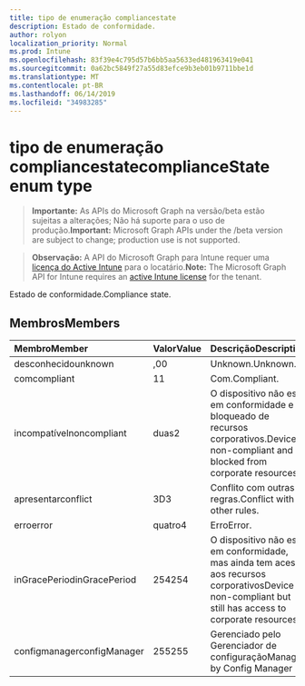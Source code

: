 ```yaml
---
title: tipo de enumeração compliancestate
description: Estado de conformidade.
author: rolyon
localization_priority: Normal
ms.prod: Intune
ms.openlocfilehash: 83f39e4c795d57b6bb5aa5633ed481963419e041
ms.sourcegitcommit: 0a62bc5849f27a55d83efce9b3eb01b9711bbe1d
ms.translationtype: MT
ms.contentlocale: pt-BR
ms.lasthandoff: 06/14/2019
ms.locfileid: "34983285"
---
```

# <a name="compliancestate-enum-type"></a><span data-ttu-id="79a46-103">tipo de enumeração compliancestate</span><span class="sxs-lookup"><span data-stu-id="79a46-103">complianceState enum type</span></span>

> <span data-ttu-id="79a46-104">**Importante:** As APIs do Microsoft Graph na versão/beta estão sujeitas a alterações; Não há suporte para o uso de produção.</span><span class="sxs-lookup"><span data-stu-id="79a46-104">**Important:** Microsoft Graph APIs under the /beta version are subject to change; production use is not supported.</span></span>

> <span data-ttu-id="79a46-105">**Observação:** A API do Microsoft Graph para Intune requer uma [licença do Active Intune](https://go.microsoft.com/fwlink/?linkid=839381) para o locatário.</span><span class="sxs-lookup"><span data-stu-id="79a46-105">**Note:** The Microsoft Graph API for Intune requires an [active Intune license](https://go.microsoft.com/fwlink/?linkid=839381) for the tenant.</span></span>

<span data-ttu-id="79a46-106">Estado de conformidade.</span><span class="sxs-lookup"><span data-stu-id="79a46-106">Compliance state.</span></span>

## <a name="members"></a><span data-ttu-id="79a46-107">Membros</span><span class="sxs-lookup"><span data-stu-id="79a46-107">Members</span></span>
|<span data-ttu-id="79a46-108">Membro</span><span class="sxs-lookup"><span data-stu-id="79a46-108">Member</span></span>|<span data-ttu-id="79a46-109">Valor</span><span class="sxs-lookup"><span data-stu-id="79a46-109">Value</span></span>|<span data-ttu-id="79a46-110">Descrição</span><span class="sxs-lookup"><span data-stu-id="79a46-110">Description</span></span>|
|:---|:---|:---|
|<span data-ttu-id="79a46-111">desconhecido</span><span class="sxs-lookup"><span data-stu-id="79a46-111">unknown</span></span>|<span data-ttu-id="79a46-112">,0</span><span class="sxs-lookup"><span data-stu-id="79a46-112">0</span></span>|<span data-ttu-id="79a46-113">Unknown.</span><span class="sxs-lookup"><span data-stu-id="79a46-113">Unknown.</span></span>|
|<span data-ttu-id="79a46-114">com</span><span class="sxs-lookup"><span data-stu-id="79a46-114">compliant</span></span>|<span data-ttu-id="79a46-115">1</span><span class="sxs-lookup"><span data-stu-id="79a46-115">1</span></span>|<span data-ttu-id="79a46-116">Com.</span><span class="sxs-lookup"><span data-stu-id="79a46-116">Compliant.</span></span>|
|<span data-ttu-id="79a46-117">incompatível</span><span class="sxs-lookup"><span data-stu-id="79a46-117">noncompliant</span></span>|<span data-ttu-id="79a46-118">duas</span><span class="sxs-lookup"><span data-stu-id="79a46-118">2</span></span>|<span data-ttu-id="79a46-119">O dispositivo não está em conformidade e é bloqueado de recursos corporativos.</span><span class="sxs-lookup"><span data-stu-id="79a46-119">Device is non-compliant and is blocked from corporate resources.</span></span>|
|<span data-ttu-id="79a46-120">apresentar</span><span class="sxs-lookup"><span data-stu-id="79a46-120">conflict</span></span>|<span data-ttu-id="79a46-121">3D</span><span class="sxs-lookup"><span data-stu-id="79a46-121">3</span></span>|<span data-ttu-id="79a46-122">Conflito com outras regras.</span><span class="sxs-lookup"><span data-stu-id="79a46-122">Conflict with other rules.</span></span>|
|<span data-ttu-id="79a46-123">erro</span><span class="sxs-lookup"><span data-stu-id="79a46-123">error</span></span>|<span data-ttu-id="79a46-124">quatro</span><span class="sxs-lookup"><span data-stu-id="79a46-124">4</span></span>|<span data-ttu-id="79a46-125">Erro</span><span class="sxs-lookup"><span data-stu-id="79a46-125">Error.</span></span>|
|<span data-ttu-id="79a46-126">inGracePeriod</span><span class="sxs-lookup"><span data-stu-id="79a46-126">inGracePeriod</span></span>|<span data-ttu-id="79a46-127">254</span><span class="sxs-lookup"><span data-stu-id="79a46-127">254</span></span>|<span data-ttu-id="79a46-128">O dispositivo não está em conformidade, mas ainda tem acesso aos recursos corporativos</span><span class="sxs-lookup"><span data-stu-id="79a46-128">Device is non-compliant but still has access to corporate resources</span></span>|
|<span data-ttu-id="79a46-129">configmanager</span><span class="sxs-lookup"><span data-stu-id="79a46-129">configManager</span></span>|<span data-ttu-id="79a46-130">255</span><span class="sxs-lookup"><span data-stu-id="79a46-130">255</span></span>|<span data-ttu-id="79a46-131">Gerenciado pelo Gerenciador de configuração</span><span class="sxs-lookup"><span data-stu-id="79a46-131">Managed by Config Manager</span></span>|





